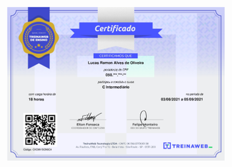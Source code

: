 <img src="https://raw.githubusercontent.com/lramon2001/lramon2001.github.io/master/docs/media/c intermediario_page-0001.jpg"/>
